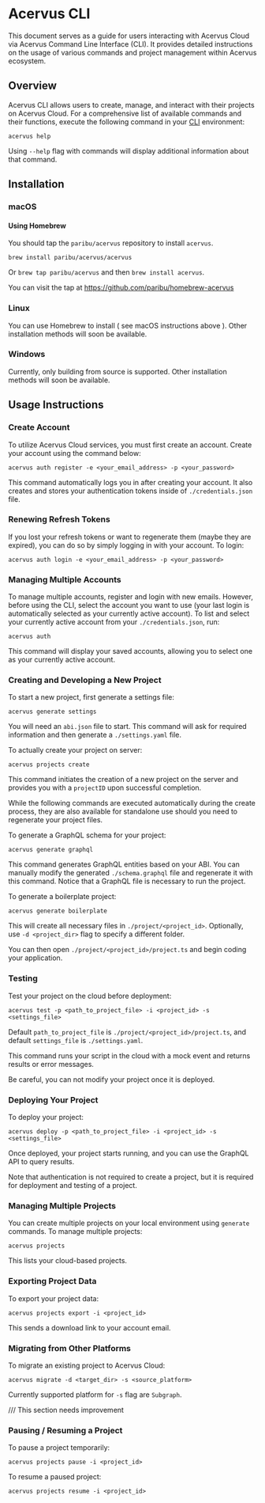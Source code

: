 # Acervus CLI

This document serves as a guide for users interacting with Acervus Cloud via Acervus Command Line Interface (CLI). It provides detailed instructions on the usage of various commands and project management within Acervus ecosystem.

## Overview

Acervus CLI allows users to create, manage, and interact with their projects on Acervus Cloud. For a comprehensive list of available commands and their functions, execute the following command in your [CLI](https://google.com) environment:

```
acervus help
```

Using `--help` flag with commands will display additional information about that command.

## Installation

### macOS

#### Using Homebrew

You should tap the `paribu/acervus` repository to install `acervus`.

`brew install paribu/acervus/acervus`

Or `brew tap paribu/acervus` and then `brew install acervus`.

You can visit the tap at https://github.com/paribu/homebrew-acervus

### Linux

You can use Homebrew to install ( see macOS instructions above ). Other installation methods will soon be available.

### Windows 

Currently, only building from source is supported. Other installation methods will soon be available.

## Usage Instructions

### Create Account

To utilize Acervus Cloud services, you must first create an account. Create your account using the command below:

```
acervus auth register -e <your_email_address> -p <your_password>
```

This command automatically logs you in after creating your account. It also creates and stores your authentication tokens inside of `./credentials.json` file.

### Renewing Refresh Tokens

If you lost your refresh tokens or want to regenerate them (maybe they are expired), you can do so by simply logging in with your account. To login:

```
acervus auth login -e <your_email_address> -p <your_password>
```

### Managing Multiple Accounts

To manage multiple accounts, register and login with new emails. However, before using the CLI, select the account you want to use (your last login is automatically selected as your currently active account). To list and select your currently active account from your `./credentials.json`, run:


```
acervus auth
```

This command will display your saved accounts, allowing you to select one as your currently active account.

### Creating and Developing a New Project

To start a new project, first generate a settings file:

```
acervus generate settings
```

You will need an `abi.json` file to start. This command will ask for required information and then generate a `./settings.yaml` file.

To actually create your project on server:

```
acervus projects create
```

This command initiates the creation of a new project on the server and provides you with a `projectID` upon successful completion.

While the following commands are executed automatically during the create process, they are also available for standalone use should you need to regenerate your project files.

To generate a GraphQL schema for your project:

```
acervus generate graphql
```

This command generates GraphQL entities based on your ABI. You can manually modify the generated `./schema.graphql` file and regenerate it with this command. Notice that a GraphQL file is necessary to run the project.

To generate a boilerplate project:

```
acervus generate boilerplate
```

This will create all necessary files in `./project/<project_id>`. Optionally, use `-d <project_dir>` flag to specify a different folder.

You can then open `./project/<project_id>/project.ts` and begin coding your application.

### Testing

Test your project on the cloud before deployment:

```
acervus test -p <path_to_project_file> -i <project_id> -s <settings_file>
```

Default `path_to_project_file` is `./project/<project_id>/project.ts`, and default `settings_file` is `./settings.yaml`. 

This command runs your script in the cloud with a mock event and returns results or error messages.

Be careful, you can not modify your project once it is deployed.

### Deploying Your Project

To deploy your project:

```
acervus deploy -p <path_to_project_file> -i <project_id> -s <settings_file>
```

Once deployed, your project starts running, and you can use the GraphQL API to query results.

Note that authentication is not required to create a project, but it is required for deployment and testing of a project.

### Managing Multiple Projects

You can create multiple projects on your local environment using `generate` commands. To manage multiple projects:

```
acervus projects
```

This lists your cloud-based projects. 

### Exporting Project Data

To export your project data:

```
acervus projects export -i <project_id> 
```

This sends a download link to your account email.

### Migrating from Other Platforms

To migrate an existing project to Acervus Cloud:

```
acervus migrate -d <target_dir> -s <source_platform>
```

Currently supported platform for `-s` flag are `Subgraph`.

/// This section needs improvement

### Pausing / Resuming a Project

To pause a project temporarily:

```
acervus projects pause -i <project_id>
```

To resume a paused project:

```
acervus projects resume -i <project_id>
```
